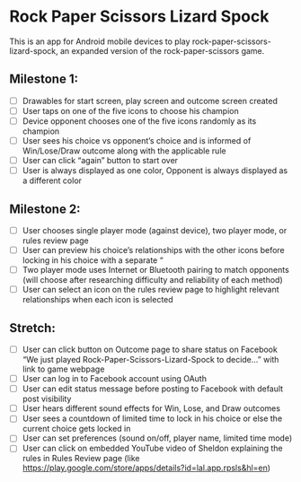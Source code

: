 Rock Paper Scissors Lizard Spock
=================

This is an app for Android mobile devices to play rock-paper-scissors-lizard-spock, an expanded version of the rock-paper-scissors game.

## Milestone 1:
 * [ ] Drawables for start screen, play screen and outcome screen created
 * [ ] User taps on one of the five icons to choose his champion
 * [ ] Device opponent chooses one of the five icons randomly as its champion
 * [ ] User sees his choice vs opponent’s choice and is informed of Win/Lose/Draw outcome along with the applicable rule
 * [ ] User can click “again” button to start over
 * [ ] User is always displayed as one color, Opponent is always displayed as a different color

## Milestone 2:
 * [ ] User chooses single player mode (against device), two player mode, or rules review page
 * [ ] User can preview his choice’s relationships with the other icons before locking in his choice with a separate “
 * [ ] Two player mode uses Internet or Bluetooth pairing to match opponents (will choose after researching difficulty and reliability of each method)
 * [ ] User can select an icon on the rules review page to highlight relevant relationships when each icon is selected

## Stretch:
 * [ ] User can click button on Outcome page to share status on Facebook “We just played Rock-Paper-Scissors-Lizard-Spock to decide…” with link to game webpage
 * [ ] User can log in to Facebook account using OAuth
 * [ ] User can edit status message before posting to Facebook with default post visibility
 * [ ] User hears different sound effects for Win, Lose, and Draw outcomes
 * [ ] User sees a countdown of limited time to lock in his choice or else the current choice gets locked in
 * [ ] User can set preferences (sound on/off, player name, limited time mode)
 * [ ] User can click on embedded YouTube video of Sheldon explaining the rules in Rules Review page (like https://play.google.com/store/apps/details?id=lal.app.rpsls&hl=en)
